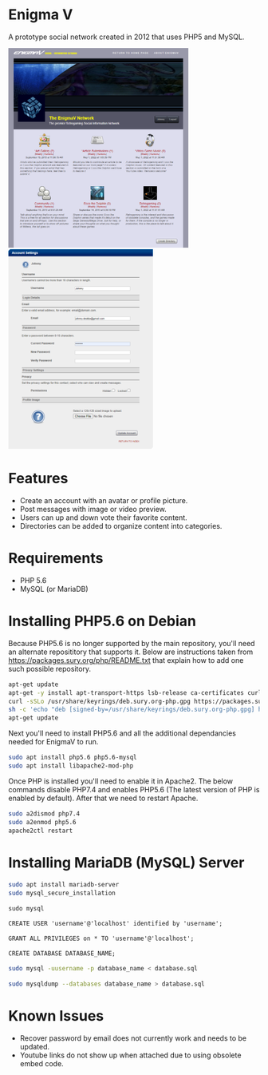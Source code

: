# Enigma V
A prototype social network created in 2012 that uses PHP5 and MySQL. 

<img style="height: 400px;" src="https://raw.githubusercontent.com/JohnnyLdeAlba/enigmav/master/enigmav-landing.png" /> <img style="height: 400px;" src="https://raw.githubusercontent.com/JohnnyLdeAlba/enigmav/master/enigmav-edit.png" />

# Features

- Create an account with an avatar or profile picture.
- Post messages with image or video preview.
- Users can up and down vote their favorite content.
- Directories can be added to organize content into categories.

# Requirements

- PHP 5.6
- MySQL (or MariaDB)

# Installing PHP5.6 on Debian

Because PHP5.6 is no longer supported by the main repository, you'll need an alternate reposititory that supports it.
Below are instructions taken from https://packages.sury.org/php/README.txt that explain how to add one such possible repository.

```bash
apt-get update
apt-get -y install apt-transport-https lsb-release ca-certificates curl
curl -sSLo /usr/share/keyrings/deb.sury.org-php.gpg https://packages.sury.org/php/apt.gpg
sh -c 'echo "deb [signed-by=/usr/share/keyrings/deb.sury.org-php.gpg] https://packages.sury.org/php/ $(lsb_release -sc) main" > /etc/apt/sources.list.d/php.list'
apt-get update
```

Next you'll need to install PHP5.6 and all the additional dependancies needed for EnigmaV to run.

```bash
sudo apt install php5.6 php5.6-mysql
sudo apt install libapache2-mod-php
```

Once PHP is installed you'll need to enable it in Apache2. The below commands disable PHP7.4 and enables PHP5.6 (The latest version of PHP is enabled by default).
After that we need to restart Apache.

```bash
sudo a2dismod php7.4
sudo a2enmod php5.6
apache2ctl restart
```

# Installing MariaDB (MySQL) Server

```bash
sudo apt install mariadb-server
sudo mysql_secure_installation
```

```
sudo mysql
```

```mysql
CREATE USER 'username'@'localhost' identified by 'username';
```

```mysql
GRANT ALL PRIVILEGES on * TO 'username'@'localhost';
```

```mysql
CREATE DATABASE DATABASE_NAME;
```

```bash
sudo mysql -uusername -p database_name < database.sql
```

```bash
sudo mysqldump --databases database_name > database.sql
```

# Known Issues

- Recover password by email does not currently work and needs to be updated.
- Youtube links do not show up when attached due to using obsolete embed code.
